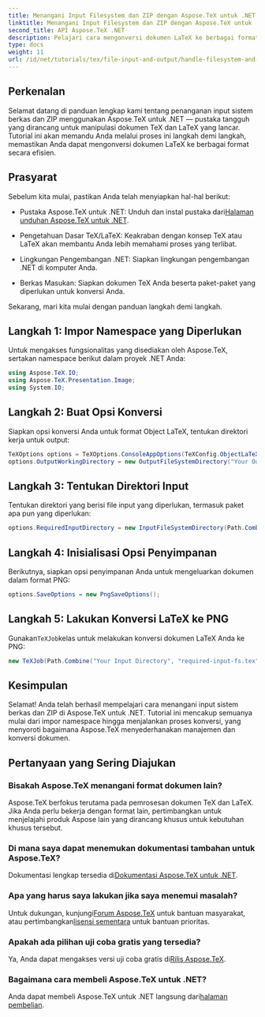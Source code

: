 ```yaml
---
title: Menangani Input Filesystem dan ZIP dengan Aspose.TeX untuk .NET
linktitle: Menangani Input Filesystem dan ZIP dengan Aspose.TeX untuk .NET
second_title: API Aspose.TeX .NET
description: Pelajari cara mengonversi dokumen LaTeX ke berbagai format secara efisien melalui langkah-langkah yang mudah diikuti, termasuk menyiapkan opsi konversi, menentukan direktori input, dan menjalankan konversi.
type: docs
weight: 11
url: /id/net/tutorials/tex/file-input-and-output/handle-filesystem-and-zip-inputs/
---
```

## Perkenalan

Selamat datang di panduan lengkap kami tentang penanganan input sistem berkas dan ZIP menggunakan Aspose.TeX untuk .NET — pustaka tangguh yang dirancang untuk manipulasi dokumen TeX dan LaTeX yang lancar. Tutorial ini akan memandu Anda melalui proses ini langkah demi langkah, memastikan Anda dapat mengonversi dokumen LaTeX ke berbagai format secara efisien.

## Prasyarat

Sebelum kita mulai, pastikan Anda telah menyiapkan hal-hal berikut:

-  Pustaka Aspose.TeX untuk .NET: Unduh dan instal pustaka dari[Halaman unduhan Aspose.TeX untuk .NET](https://releases.aspose.com/tex/net/).
  
- Pengetahuan Dasar TeX/LaTeX: Keakraban dengan konsep TeX atau LaTeX akan membantu Anda lebih memahami proses yang terlibat.

- Lingkungan Pengembangan .NET: Siapkan lingkungan pengembangan .NET di komputer Anda.

- Berkas Masukan: Siapkan dokumen TeX Anda beserta paket-paket yang diperlukan untuk konversi Anda.

Sekarang, mari kita mulai dengan panduan langkah demi langkah.

## Langkah 1: Impor Namespace yang Diperlukan

Untuk mengakses fungsionalitas yang disediakan oleh Aspose.TeX, sertakan namespace berikut dalam proyek .NET Anda:

```csharp
using Aspose.TeX.IO;
using Aspose.TeX.Presentation.Image;
using System.IO;
```

## Langkah 2: Buat Opsi Konversi

Siapkan opsi konversi Anda untuk format Object LaTeX, tentukan direktori kerja untuk output:

```csharp
TeXOptions options = TeXOptions.ConsoleAppOptions(TeXConfig.ObjectLaTeX);
options.OutputWorkingDirectory = new OutputFileSystemDirectory("Your Output Directory");
```

## Langkah 3: Tentukan Direktori Input

Tentukan direktori yang berisi file input yang diperlukan, termasuk paket apa pun yang diperlukan:

```csharp
options.RequiredInputDirectory = new InputFileSystemDirectory(Path.Combine("Your Input Directory", "packages"));
```

## Langkah 4: Inisialisasi Opsi Penyimpanan

Berikutnya, siapkan opsi penyimpanan Anda untuk mengeluarkan dokumen dalam format PNG:

```csharp
options.SaveOptions = new PngSaveOptions();
```

## Langkah 5: Lakukan Konversi LaTeX ke PNG

 Gunakan`TeXJob`kelas untuk melakukan konversi dokumen LaTeX Anda ke PNG:

```csharp
new TeXJob(Path.Combine("Your Input Directory", "required-input-fs.tex"), new ImageDevice(), options).Run();
```

## Kesimpulan

Selamat! Anda telah berhasil mempelajari cara menangani input sistem berkas dan ZIP di Aspose.TeX untuk .NET. Tutorial ini mencakup semuanya mulai dari impor namespace hingga menjalankan proses konversi, yang menyoroti bagaimana Aspose.TeX menyederhanakan manajemen dan konversi dokumen.

## Pertanyaan yang Sering Diajukan

### Bisakah Aspose.TeX menangani format dokumen lain?

Aspose.TeX berfokus terutama pada pemrosesan dokumen TeX dan LaTeX. Jika Anda perlu bekerja dengan format lain, pertimbangkan untuk menjelajahi produk Aspose lain yang dirancang khusus untuk kebutuhan khusus tersebut.

### Di mana saya dapat menemukan dokumentasi tambahan untuk Aspose.TeX?

 Dokumentasi lengkap tersedia di[Dokumentasi Aspose.TeX untuk .NET](https://reference.aspose.com/tex/net/).

### Apa yang harus saya lakukan jika saya menemui masalah?

 Untuk dukungan, kunjungi[Forum Aspose.TeX](https://forum.aspose.com/c/tex/47) untuk bantuan masyarakat, atau pertimbangkan[lisensi sementara](https://purchase.conholdate.com/temporary-license/) untuk bantuan prioritas.

### Apakah ada pilihan uji coba gratis yang tersedia?

 Ya, Anda dapat mengakses versi uji coba gratis di[Rilis Aspose.TeX](https://releases.aspose.com/).

### Bagaimana cara membeli Aspose.TeX untuk .NET?

 Anda dapat membeli Aspose.TeX untuk .NET langsung dari[halaman pembelian](https://purchase.conholdate.com/buy).
